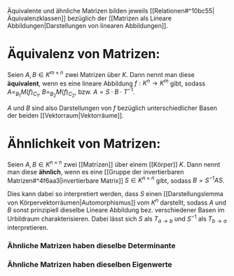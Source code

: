 Äquivalente und ähnliche Matrizen bilden jeweils [[Relationen#^10bc55|Äquivalenzklassen]] bezüglich der [[Matrizen als Lineare Abbildungen|Darstellungen von linearen Abbildungen]].
# Äquivalenz von Matrizen:
Seien $A, B \in K^{m \times n}$ zwei Matrizen über $K$. Dann nennt man diese **äquivalent**, wenn es eine lineare Abbildung $f: K^n \rightarrow K^m$ gibt, sodass $A = _{B_1} M(f)_{C_1}$,  $B = _{B_2} M(f)_{C_2}$, bzw. $A = S \cdot B \cdot T ^{-1}$. 

$A$ und $B$ sind also Darstellungen von $f$ bezüglich unterschiedlicher Basen der beiden [[Vektorraum|Vektorräume]].

# Ähnlichkeit von Matrizen:
Seien $A, B \in K^{n \times n}$ zwei [[Matrizen]] über einem [[Körper]] $K$. Dann nennt man diese **ähnlich**, wenn es eine [[Gruppe der invertierbaren Matrizen#^4f6aa3|invertierbare Matrix]] $S \in K^{n \times n}$ gibt, sodass
$B = S^{-1} A S$.

Dies kann dabei so interpretiert werden, dass $S$ einen [[Darstellungslemma von Körpervektorräumen|Automorphismus]] vom $K^n$ darstellt, sodass $A$ und $B$ sonst prinzipiell dieselbe Lineare Abbildung bez. verschiedener Basen im Urbildraum charakterisieren. Dabei lässt sich $S$ als $T_{a \rightarrow b}$ und $S^{-1}$ als $T_{b \rightarrow a}$ interpretieren.

### Ähnliche Matrizen haben dieselbe Determinante

### Ähnliche Matrizen haben dieselben Eigenwerte
